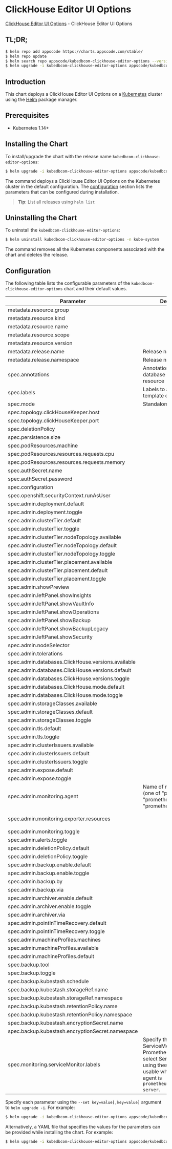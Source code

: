 # ClickHouse Editor UI Options

[ClickHouse Editor UI Options](https://byte.builders) - ClickHouse Editor UI Options

## TL;DR;

```bash
$ helm repo add appscode https://charts.appscode.com/stable/
$ helm repo update
$ helm search repo appscode/kubedbcom-clickhouse-editor-options --version=v0.16.0
$ helm upgrade -i kubedbcom-clickhouse-editor-options appscode/kubedbcom-clickhouse-editor-options -n kube-system --create-namespace --version=v0.16.0
```

## Introduction

This chart deploys a ClickHouse Editor UI Options on a [Kubernetes](http://kubernetes.io) cluster using the [Helm](https://helm.sh) package manager.

## Prerequisites

- Kubernetes 1.14+

## Installing the Chart

To install/upgrade the chart with the release name `kubedbcom-clickhouse-editor-options`:

```bash
$ helm upgrade -i kubedbcom-clickhouse-editor-options appscode/kubedbcom-clickhouse-editor-options -n kube-system --create-namespace --version=v0.16.0
```

The command deploys a ClickHouse Editor UI Options on the Kubernetes cluster in the default configuration. The [configuration](#configuration) section lists the parameters that can be configured during installation.

> **Tip**: List all releases using `helm list`

## Uninstalling the Chart

To uninstall the `kubedbcom-clickhouse-editor-options`:

```bash
$ helm uninstall kubedbcom-clickhouse-editor-options -n kube-system
```

The command removes all the Kubernetes components associated with the chart and deletes the release.

## Configuration

The following table lists the configurable parameters of the `kubedbcom-clickhouse-editor-options` chart and their default values.

|                     Parameter                      |                                                                                Description                                                                                |                                        Default                                        |
|----------------------------------------------------|---------------------------------------------------------------------------------------------------------------------------------------------------------------------------|---------------------------------------------------------------------------------------|
| metadata.resource.group                            |                                                                                                                                                                           | <code>kubedb.com</code>                                                               |
| metadata.resource.kind                             |                                                                                                                                                                           | <code>ClickHouse</code>                                                               |
| metadata.resource.name                             |                                                                                                                                                                           | <code>clickhouses</code>                                                              |
| metadata.resource.scope                            |                                                                                                                                                                           | <code>Namespaced</code>                                                               |
| metadata.resource.version                          |                                                                                                                                                                           | <code>v1alpha2</code>                                                                 |
| metadata.release.name                              | Release name                                                                                                                                                              | <code>""</code>                                                                       |
| metadata.release.namespace                         | Release namespace                                                                                                                                                         | <code>""</code>                                                                       |
| spec.annotations                                   | Annotations to add to the database custom resource                                                                                                                        | <code>{}</code>                                                                       |
| spec.labels                                        | Labels to add to all the template objects                                                                                                                                 | <code>{}</code>                                                                       |
| spec.mode                                          | Standalone, Topology                                                                                                                                                      | <code>Standalone</code>                                                               |
| spec.topology.clickHouseKeeper.host                |                                                                                                                                                                           | <code>clickhouse-keeper.click-keeper</code>                                           |
| spec.topology.clickHouseKeeper.port                |                                                                                                                                                                           | <code>2181</code>                                                                     |
| spec.deletionPolicy                                |                                                                                                                                                                           | <code>WipeOut</code>                                                                  |
| spec.persistence.size                              |                                                                                                                                                                           | <code>2Gi</code>                                                                      |
| spec.podResources.machine                          |                                                                                                                                                                           | <code>""</code>                                                                       |
| spec.podResources.resources.requests.cpu           |                                                                                                                                                                           | <code>500m</code>                                                                     |
| spec.podResources.resources.requests.memory        |                                                                                                                                                                           | <code>1Gi</code>                                                                      |
| spec.authSecret.name                               |                                                                                                                                                                           | <code>""</code>                                                                       |
| spec.authSecret.password                           |                                                                                                                                                                           | <code>""</code>                                                                       |
| spec.configuration                                 |                                                                                                                                                                           | <code>""</code>                                                                       |
| spec.openshift.securityContext.runAsUser           |                                                                                                                                                                           | <code>null</code>                                                                     |
| spec.admin.deployment.default                      |                                                                                                                                                                           | <code>Shared</code>                                                                   |
| spec.admin.deployment.toggle                       |                                                                                                                                                                           | <code>true</code>                                                                     |
| spec.admin.clusterTier.default                     |                                                                                                                                                                           | <code>"GeneralPurpose"</code>                                                         |
| spec.admin.clusterTier.toggle                      |                                                                                                                                                                           | <code>true</code>                                                                     |
| spec.admin.clusterTier.nodeTopology.available      |                                                                                                                                                                           | <code>[]</code>                                                                       |
| spec.admin.clusterTier.nodeTopology.default        |                                                                                                                                                                           | <code>""</code>                                                                       |
| spec.admin.clusterTier.nodeTopology.toggle         |                                                                                                                                                                           | <code>true</code>                                                                     |
| spec.admin.clusterTier.placement.available         |                                                                                                                                                                           | <code>[]</code>                                                                       |
| spec.admin.clusterTier.placement.default           |                                                                                                                                                                           | <code>""</code>                                                                       |
| spec.admin.clusterTier.placement.toggle            |                                                                                                                                                                           | <code>true</code>                                                                     |
| spec.admin.showPreview                             |                                                                                                                                                                           | <code>false</code>                                                                    |
| spec.admin.leftPanel.showInsights                  |                                                                                                                                                                           | <code>true</code>                                                                     |
| spec.admin.leftPanel.showVaultInfo                 |                                                                                                                                                                           | <code>true</code>                                                                     |
| spec.admin.leftPanel.showOperations                |                                                                                                                                                                           | <code>true</code>                                                                     |
| spec.admin.leftPanel.showBackup                    |                                                                                                                                                                           | <code>true</code>                                                                     |
| spec.admin.leftPanel.showBackupLegacy              |                                                                                                                                                                           | <code>false</code>                                                                    |
| spec.admin.leftPanel.showSecurity                  |                                                                                                                                                                           | <code>false</code>                                                                    |
| spec.admin.nodeSelector                            |                                                                                                                                                                           | <code>{}</code>                                                                       |
| spec.admin.tolerations                             |                                                                                                                                                                           | <code>[]</code>                                                                       |
| spec.admin.databases.ClickHouse.versions.available |                                                                                                                                                                           | <code>[]</code>                                                                       |
| spec.admin.databases.ClickHouse.versions.default   |                                                                                                                                                                           | <code>""</code>                                                                       |
| spec.admin.databases.ClickHouse.versions.toggle    |                                                                                                                                                                           | <code>true</code>                                                                     |
| spec.admin.databases.ClickHouse.mode.default       |                                                                                                                                                                           | <code>"Topology"</code>                                                               |
| spec.admin.databases.ClickHouse.mode.toggle        |                                                                                                                                                                           | <code>true</code>                                                                     |
| spec.admin.storageClasses.available                |                                                                                                                                                                           | <code>[]</code>                                                                       |
| spec.admin.storageClasses.default                  |                                                                                                                                                                           | <code>""</code>                                                                       |
| spec.admin.storageClasses.toggle                   |                                                                                                                                                                           | <code>true</code>                                                                     |
| spec.admin.tls.default                             |                                                                                                                                                                           | <code>false</code>                                                                    |
| spec.admin.tls.toggle                              |                                                                                                                                                                           | <code>true</code>                                                                     |
| spec.admin.clusterIssuers.available                |                                                                                                                                                                           | <code>[]</code>                                                                       |
| spec.admin.clusterIssuers.default                  |                                                                                                                                                                           | <code>""</code>                                                                       |
| spec.admin.clusterIssuers.toggle                   |                                                                                                                                                                           | <code>true</code>                                                                     |
| spec.admin.expose.default                          |                                                                                                                                                                           | <code>false</code>                                                                    |
| spec.admin.expose.toggle                           |                                                                                                                                                                           | <code>false</code>                                                                    |
| spec.admin.monitoring.agent                        | Name of monitoring agent (one of "prometheus.io", "prometheus.io/operator", "prometheus.io/builtin")                                                                      | <code>""</code>                                                                       |
| spec.admin.monitoring.exporter.resources           |                                                                                                                                                                           | <code>{"limits":{"memory":"256Mi"},"requests":{"cpu":"100m","memory":"128Mi"}}</code> |
| spec.admin.monitoring.toggle                       |                                                                                                                                                                           | <code>false</code>                                                                    |
| spec.admin.alerts.toggle                           |                                                                                                                                                                           | <code>false</code>                                                                    |
| spec.admin.deletionPolicy.default                  |                                                                                                                                                                           | <code>WipeOut</code>                                                                  |
| spec.admin.deletionPolicy.toggle                   |                                                                                                                                                                           | <code>true</code>                                                                     |
| spec.admin.backup.enable.default                   |                                                                                                                                                                           | <code>false</code>                                                                    |
| spec.admin.backup.enable.toggle                    |                                                                                                                                                                           | <code>false</code>                                                                    |
| spec.admin.backup.by                               |                                                                                                                                                                           | <code>BackupConfiguration</code>                                                      |
| spec.admin.backup.via                              |                                                                                                                                                                           | <code>Restic</code>                                                                   |
| spec.admin.archiver.enable.default                 |                                                                                                                                                                           | <code>false</code>                                                                    |
| spec.admin.archiver.enable.toggle                  |                                                                                                                                                                           | <code>false</code>                                                                    |
| spec.admin.archiver.via                            |                                                                                                                                                                           | <code>Restic</code>                                                                   |
| spec.admin.pointInTimeRecovery.default             |                                                                                                                                                                           | <code>false</code>                                                                    |
| spec.admin.pointInTimeRecovery.toggle              |                                                                                                                                                                           | <code>false</code>                                                                    |
| spec.admin.machineProfiles.machines                |                                                                                                                                                                           | <code>[]</code>                                                                       |
| spec.admin.machineProfiles.available               |                                                                                                                                                                           | <code>[]</code>                                                                       |
| spec.admin.machineProfiles.default                 |                                                                                                                                                                           | <code>""</code>                                                                       |
| spec.backup.tool                                   |                                                                                                                                                                           | <code>""</code>                                                                       |
| spec.backup.toggle                                 |                                                                                                                                                                           | <code>true</code>                                                                     |
| spec.backup.kubestash.schedule                     |                                                                                                                                                                           | <code>""</code>                                                                       |
| spec.backup.kubestash.storageRef.name              |                                                                                                                                                                           | <code>""</code>                                                                       |
| spec.backup.kubestash.storageRef.namespace         |                                                                                                                                                                           | <code>""</code>                                                                       |
| spec.backup.kubestash.retentionPolicy.name         |                                                                                                                                                                           | <code>""</code>                                                                       |
| spec.backup.kubestash.retentionPolicy.namespace    |                                                                                                                                                                           | <code>""</code>                                                                       |
| spec.backup.kubestash.encryptionSecret.name        |                                                                                                                                                                           | <code>""</code>                                                                       |
| spec.backup.kubestash.encryptionSecret.namespace   |                                                                                                                                                                           | <code>""</code>                                                                       |
| spec.monitoring.serviceMonitor.labels              | Specify the labels for ServiceMonitor. Prometheus crd will select ServiceMonitor using these labels. Only usable when monitoring agent is `prometheus.io/webhook server`. | <code>{}</code>                                                                       |


Specify each parameter using the `--set key=value[,key=value]` argument to `helm upgrade -i`. For example:

```bash
$ helm upgrade -i kubedbcom-clickhouse-editor-options appscode/kubedbcom-clickhouse-editor-options -n kube-system --create-namespace --version=v0.16.0 --set metadata.resource.group=kubedb.com
```

Alternatively, a YAML file that specifies the values for the parameters can be provided while
installing the chart. For example:

```bash
$ helm upgrade -i kubedbcom-clickhouse-editor-options appscode/kubedbcom-clickhouse-editor-options -n kube-system --create-namespace --version=v0.16.0 --values values.yaml
```
